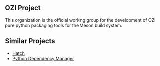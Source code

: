 ## OZI Project

This organization is the official working group for the development of OZI pure python packaging tools for the Meson build system.

## Similar Projects

* [Hatch](https://github.com/pypa/hatch)
* [Python Dependency Manager](https://github.com/pdm-project/pdm)
